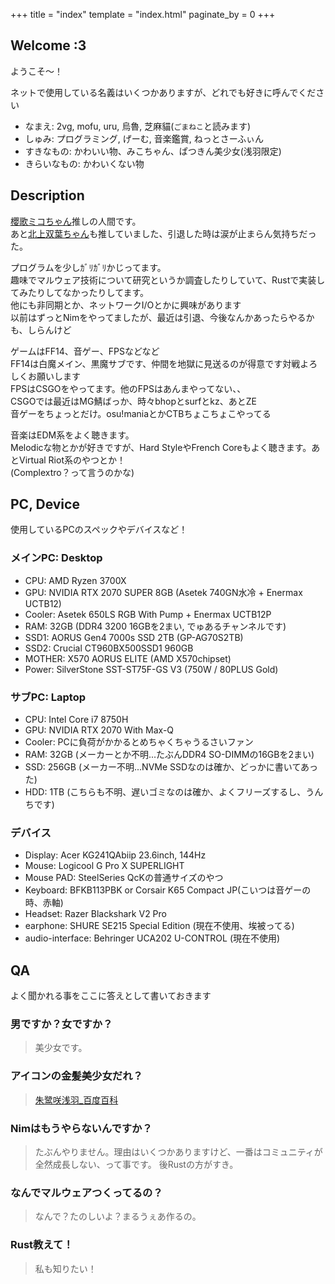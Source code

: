 +++
title = "index"
template = "index.html"
paginate_by = 0
+++

## Welcome :3
ようこそ～！

ネットで使用している名義はいくつかありますが、どれでも好きに呼んでください

- なまえ: 2vg, mofu, uru, 烏魯, 芝麻貓(`ごまねこ`と読みます)
- しゅみ: プログラミング, げーむ, 音楽鑑賞, ねっとさーふぃん
- すきなもの: かわいい物、みこちゃん、ぱつきん美少女(浅羽限定)
- きらいなもの: かわいくない物

## Description
[櫻歌ミコちゃん](https://twitter.com/miko_ouka)推しの人間です。</br>
あと[北上双葉ちゃん](https://twitter.com/kitakamifutaba)も推していました、引退した時は涙が止まらん気持ちだった。</br>

プログラムを少しｶﾞﾘｶﾞﾘかじってます。</br>
趣味でマルウェア技術について研究というか調査したりしていて、Rustで実装してみたりしてなかったりしてます。</br>
他にも非同期とか、ネットワークI/Oとかに興味があります</br>
以前はずっとNimをやってましたが、最近は引退、今後なんかあったらやるかも、しらんけど

ゲームはFF14、音ゲー、FPSなどなど</br>
FF14は白魔メイン、黒魔サブです、仲間を地獄に見送るのが得意です対戦よろしくお願いします</br>
FPSはCSGOをやってます。他のFPSはあんまやってない、、</br>
CSGOでは最近はMG鯖ばっか、時々bhopとsurfとkz、あとZE</br>
音ゲーをちょっとだけ。osu!maniaとかCTBちょこちょこやってる</br>

音楽はEDM系をよく聴きます。</br>
Melodicな物とかが好きですが、Hard StyleやFrench Coreもよく聴きます。あとVirtual Riot系のやつとか！</br>
(Complextro？って言うのかな)

## PC, Device
使用しているPCのスペックやデバイスなど！

### メインPC: Desktop
- CPU: AMD Ryzen 3700X
- GPU: NVIDIA RTX 2070 SUPER 8GB (Asetek 740GN水冷 + Enermax UCTB12)
- Cooler: Asetek 650LS RGB With Pump + Enermax UCTB12P
- RAM: 32GB (DDR4 3200 16GBを2まい, でゅあるチャンネルです)
- SSD1: AORUS Gen4 7000s SSD 2TB (GP-AG70S2TB)
- SSD2: Crucial CT960BX500SSD1 960GB
- MOTHER: X570 AORUS ELITE (AMD X570chipset)
- Power: SilverStone SST-ST75F-GS V3 (750W / 80PLUS Gold)

### サブPC: Laptop
- CPU: Intel Core i7 8750H
- GPU: NVIDIA RTX 2070 With Max-Q
- Cooler: PCに負荷がかかるとめちゃくちゃうるさいファン
- RAM: 32GB (メーカーとか不明...たぶんDDR4 SO-DIMMの16GBを2まい)
- SSD: 256GB (メーカー不明...NVMe SSDなのは確か、どっかに書いてあった)
- HDD: 1TB (こちらも不明、遅いゴミなのは確か、よくフリーズするし、うんちです)

### デバイス
- Display: Acer KG241QAbiip 23.6inch, 144Hz
- Mouse: Logicool G Pro X SUPERLIGHT
- Mouse PAD: SteelSeries QcKの普通サイズのやつ
- Keyboard: BFKB113PBK or Corsair K65 Compact JP(こいつは音ゲーの時、赤軸)
- Headset: Razer Blackshark V2 Pro
- earphone: SHURE SE215 Special Edition (現在不使用、埃被ってる)
- audio-interface: Behringer UCA202 U-CONTROL (現在不使用)

## QA
よく聞かれる事をここに答えとして書いておきます

### 男ですか？女ですか？
> 美少女です。

### アイコンの金髪美少女だれ？
> [朱鹭咲浅羽_百度百科](https://baike.baidu.com/item/%E6%9C%B1%E9%B9%AD%E5%92%B2%E6%B5%85%E7%BE%BD/20104615)

### Nimはもうやらないんですか？
> たぶんやりません。理由はいくつかありますけど、一番はコミュニティが全然成長しない、って事です。
> 後Rustの方がすき。

### なんでマルウェアつくってるの？
> なんで？たのしいよ？まるうぇあ作るの。

### Rust教えて！
> 私も知りたい！
